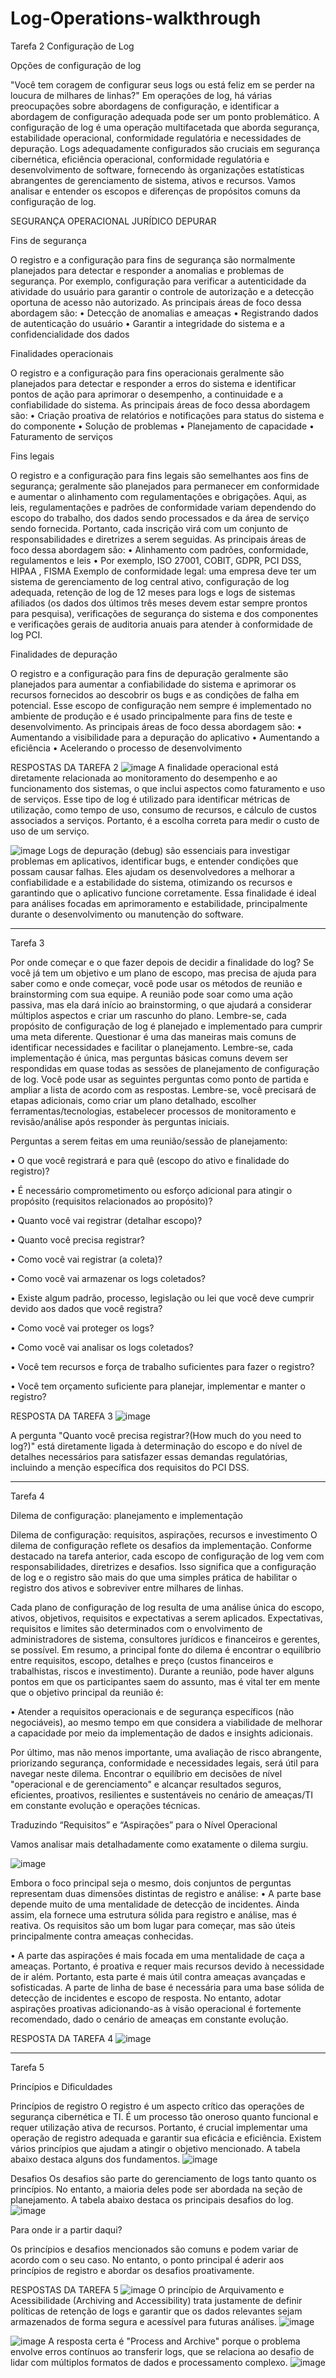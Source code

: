 # Log-Operations-walkthrough
Tarefa 2 Configuração de Log

Opções de configuração de log

"Você tem coragem de configurar seus logs ou está feliz em se perder na loucura de milhares de linhas?" Em operações de log, há várias preocupações sobre abordagens de configuração, e identificar a abordagem de configuração adequada pode ser um ponto problemático. 
A configuração de log é uma operação multifacetada que aborda segurança, estabilidade operacional, conformidade regulatória e necessidades de depuração. Logs adequadamente configurados são cruciais em segurança cibernética, eficiência operacional, conformidade regulatória e desenvolvimento de software, fornecendo às organizações estatísticas abrangentes de gerenciamento de sistema, ativos e recursos. Vamos analisar e entender os escopos e diferenças de propósitos comuns da configuração de log.

SEGURANÇA
OPERACIONAL
JURÍDICO
DEPURAR


Fins de segurança

O registro e a configuração para fins de segurança são normalmente planejados para detectar e responder a anomalias e problemas de segurança. Por exemplo, configuração para verificar a autenticidade da atividade do usuário para garantir o controle de autorização e a detecção oportuna de acesso não autorizado. As principais áreas de foco dessa abordagem são:
•	Detecção de anomalias e ameaças
•	Registrando dados de autenticação do usuário
•	Garantir a integridade do sistema e a confidencialidade dos dados


Finalidades operacionais

O registro e a configuração para fins operacionais geralmente são planejados para detectar e responder a erros do sistema e identificar pontos de ação para aprimorar o desempenho, a continuidade e a confiabilidade do sistema. As principais áreas de foco dessa abordagem são:
•	Criação proativa de relatórios e notificações para status do sistema e do componente
•	Solução de problemas
•	Planejamento de capacidade
•	Faturamento de serviços


Fins legais

O registro e a configuração para fins legais são semelhantes aos fins de segurança; geralmente são planejados para permanecer em conformidade e aumentar o alinhamento com regulamentações e obrigações. Aqui, as leis, regulamentações e padrões de conformidade variam dependendo do escopo do trabalho, dos dados sendo processados e da área de serviço sendo fornecida. Portanto, cada inscrição virá com um conjunto de responsabilidades e diretrizes a serem seguidas. As principais áreas de foco dessa abordagem são:
•	Alinhamento com padrões, conformidade, regulamentos e leis
•	Por exemplo, ISO 27001, COBIT, GDPR, PCI DSS, HIPAA , FISMA
Exemplo de conformidade legal:  uma empresa deve ter um sistema de gerenciamento de log central ativo, configuração de log adequada, retenção de log de 12 meses para logs e logs de sistemas afiliados (os dados dos últimos três meses devem estar sempre prontos para pesquisa), verificações de segurança do sistema e dos componentes e verificações gerais de auditoria anuais para atender à conformidade de log PCI.


Finalidades de depuração

O registro e a configuração para fins de depuração geralmente são planejados para aumentar a confiabilidade do sistema e aprimorar os recursos fornecidos ao descobrir os bugs e as condições de falha em potencial. Esse escopo de configuração nem sempre é implementado no ambiente de produção e é usado principalmente para fins de teste e desenvolvimento. As principais áreas de foco dessa abordagem são:
•	Aumentando a visibilidade para a depuração do aplicativo
•	Aumentando a eficiência
•	Acelerando o processo de desenvolvimento

RESPOSTAS DA TAREFA 2
![image](https://github.com/user-attachments/assets/3ac50b4d-65d5-4afd-9a16-6b4395420ae4)
A finalidade operacional está diretamente relacionada ao monitoramento do desempenho e ao funcionamento dos sistemas, o que inclui aspectos como faturamento e uso de serviços. Esse tipo de log é utilizado para identificar métricas de utilização, como tempo de uso, consumo de recursos, e cálculo de custos associados a serviços. Portanto, é a escolha correta para medir o custo de uso de um serviço.


![image](https://github.com/user-attachments/assets/77a57617-c2b1-4e5f-89b8-186d6fe24cf9)
Logs de depuração (debug) são essenciais para investigar problemas em aplicativos, identificar bugs, e entender condições que possam causar falhas. Eles ajudam os desenvolvedores a melhorar a confiabilidade e a estabilidade do sistema, otimizando os recursos e garantindo que o aplicativo funcione corretamente. Essa finalidade é ideal para análises focadas em aprimoramento e estabilidade, principalmente durante o desenvolvimento ou manutenção do software.

-------------------------------------------------------------------------------------------------------------------------------------------------------------------------------


Tarefa 3

Por onde começar e o que fazer depois de decidir a finalidade do log?
Se você já tem um objetivo e um plano de escopo, mas precisa de ajuda para saber como e onde começar, você pode usar os métodos de reunião e brainstorming com sua equipe. A reunião pode soar como uma ação passiva, mas ela dará início ao brainstorming, o que ajudará a considerar múltiplos aspectos e criar um rascunho do plano.
Lembre-se, cada propósito de configuração de log é planejado e implementado para cumprir uma meta diferente. Questionar é uma das maneiras mais comuns de identificar necessidades e facilitar o planejamento. Lembre-se, cada implementação é única, mas perguntas básicas comuns devem ser respondidas em quase todas as sessões de planejamento de configuração de log. Você pode usar as seguintes perguntas como ponto de partida e ampliar a lista de acordo com as respostas. Lembre-se, você precisará de etapas adicionais, como criar um plano detalhado, escolher ferramentas/tecnologias, estabelecer processos de monitoramento e revisão/análise após responder às perguntas iniciais.


Perguntas a serem feitas em uma reunião/sessão de planejamento:

•	O que você registrará e para quê (escopo do ativo e finalidade do registro)?

•	É necessário comprometimento ou esforço adicional para atingir o propósito (requisitos relacionados ao propósito)?

•	Quanto você vai registrar (detalhar escopo)?

•	Quanto você precisa registrar?

•	Como você vai registrar (a coleta)?

•	Como você vai armazenar os logs coletados?

•	Existe algum padrão, processo, legislação ou lei que você deve cumprir devido aos dados que você registra?

•	Como você vai proteger os logs?

•	Como você vai analisar os logs coletados?

•	Você tem recursos e força de trabalho suficientes para fazer o registro?

•	Você tem orçamento suficiente para planejar, implementar e manter o registro?


RESPOSTA DA TAREFA 3
![image](https://github.com/user-attachments/assets/ff7e337f-3662-4cc5-a805-7c3b97a62d18)

A pergunta "Quanto você precisa registrar?(How much do you need to log?)" está diretamente ligada à determinação do escopo e do nível de detalhes necessários para satisfazer essas demandas regulatórias, incluindo a menção específica dos requisitos do PCI DSS.


-------------------------------------------------------------------------------------------------------------------------------------------------------------------------------

Tarefa 4

Dilema de configuração: planejamento e implementação

Dilema de configuração: requisitos, aspirações, recursos e investimento
O dilema de configuração reflete os desafios da implementação. Conforme destacado na tarefa anterior, cada escopo de configuração de log vem com responsabilidades, diretrizes e desafios. Isso significa que a configuração de log e o registro são mais do que uma simples prática de habilitar o registro dos ativos e sobreviver entre milhares de linhas.

Cada plano de configuração de log resulta de uma análise única do escopo, ativos, objetivos, requisitos e expectativas a serem aplicados. Expectativas, requisitos e limites são determinados com o envolvimento de administradores de sistema, consultores jurídicos e financeiros e gerentes, se possível. Em resumo, a principal fonte do dilema é encontrar o equilíbrio entre requisitos, escopo, detalhes e preço (custos financeiros e trabalhistas, riscos e investimento). Durante a reunião, pode haver alguns pontos em que os participantes saem do assunto, mas é vital ter em mente que o objetivo principal da reunião é:

•	Atender a requisitos operacionais e de segurança específicos (não negociáveis), ao mesmo tempo em que considera a viabilidade de melhorar a capacidade por meio da implementação de dados e insights adicionais.

Por último, mas não menos importante, uma avaliação de risco abrangente, priorizando segurança, conformidade e necessidades legais, será útil para navegar neste dilema. Encontrar o equilíbrio em decisões de nível "operacional e de gerenciamento" e alcançar resultados seguros, eficientes, proativos, resilientes e sustentáveis no cenário de ameaças/TI em constante evolução e operações técnicas.

Traduzindo “Requisitos” e “Aspirações” para o Nível Operacional

Vamos analisar mais detalhadamente como exatamente o dilema surgiu.

![image](https://github.com/user-attachments/assets/3096ea39-7d84-485f-b4de-c4ede9d5f1b0)

Embora o foco principal seja o mesmo, dois conjuntos de perguntas representam duas dimensões distintas de registro e análise:
•	A parte base depende muito de uma mentalidade de detecção de incidentes. Ainda assim, ela fornece uma estrutura sólida para registro e análise, mas é reativa. Os requisitos são um bom lugar para começar, mas são úteis principalmente contra ameaças conhecidas.


•	A parte das aspirações é mais focada em uma mentalidade de caça a ameaças. Portanto, é proativa e requer mais recursos devido à necessidade de ir além. Portanto, esta parte é mais útil contra ameaças avançadas e sofisticadas. 
A parte de linha de base é necessária para uma base sólida de detecção de incidentes e escopo de resposta. No entanto, adotar aspirações proativas adicionando-as à visão operacional é fortemente recomendado, dado o cenário de ameaças em constante evolução. 

RESPOSTA DA TAREFA 4
![image](https://github.com/user-attachments/assets/f8b2fb65-e745-4cfe-9eed-14635317c1e0)


------------------------------------------------------------------------------------------------------------------------------------------------------------------------------

Tarefa 5

Princípios e Dificuldades

Princípios de registro
O registro é um aspecto crítico das operações de segurança cibernética e TI. É um processo tão oneroso quanto funcional e requer utilização ativa de recursos. Portanto, é crucial implementar uma operação de registro adequada e garantir sua eficácia e eficiência. Existem vários princípios que ajudam a atingir o objetivo mencionado. A tabela abaixo destaca alguns dos fundamentos.
![image](https://github.com/user-attachments/assets/460a24fd-4796-4f84-88ed-a3d556fede21)


Desafios
Os desafios são parte do gerenciamento de logs tanto quanto os princípios. No entanto, a maioria deles pode ser abordada na seção de planejamento. A tabela abaixo destaca os principais desafios do log.
![image](https://github.com/user-attachments/assets/569422a6-f48d-413c-8b25-352d76adcaeb)


Para onde ir a partir daqui?

Os princípios e desafios mencionados são comuns e podem variar de acordo com o seu caso. No entanto, o ponto principal é aderir aos princípios de registro e abordar os desafios proativamente.


RESPOSTAS DA TAREFA 5
![image](https://github.com/user-attachments/assets/2803dcb8-d1f5-4301-a413-f62389ad930f)
O princípio de Arquivamento e Acessibilidade (Archiving and Accessibility) trata justamente de definir políticas de retenção de logs e garantir que os dados relevantes sejam armazenados de forma segura e acessível para futuras análises.
![image](https://github.com/user-attachments/assets/89a7497a-435c-4293-9e1d-2848024b211a)


![image](https://github.com/user-attachments/assets/de8e5993-9222-4e03-8054-006d842f2669)
A resposta certa é "Process and Archive" porque o problema envolve erros contínuos ao transferir logs, que se relaciona ao desafio de lidar com múltiplos formatos de dados e processamento complexo.
![image](https://github.com/user-attachments/assets/c8aa7e5b-1f92-43f2-9e53-5ea1c8fcf2d4)






